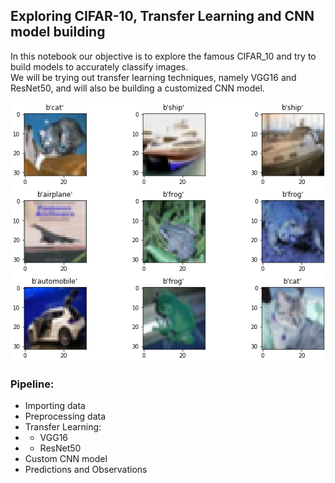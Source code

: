 ## Exploring CIFAR-10, Transfer Learning and CNN model building  

In this notebook our objective is to explore the famous CIFAR_10 and try to build models to accurately classify images.  
We will be trying out transfer learning techniques, namely VGG16 and ResNet50, and will also be building a customized CNN model.  

![CIFAR](https://raw.githubusercontent.com/D-2000-99/Data-Science/main/CIFAR-10/example_cifar.png)

### Pipeline:  
- Importing data
- Preprocessing data
- Transfer Learning:
- - VGG16
- - ResNet50
- Custom CNN model
- Predictions and Observations
